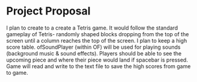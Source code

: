 # Project Proposal

I plan to create to a create a Tetris game. It would follow the standard gameplay of Tetris- randomly shaped blocks dropping from the top of the screen until a column reaches the top of the screen. I plan to keep a high score table. ofSoundPlayer (within OF) will be used for playing sounds (background music & sound effects).
Players should be able to see the upcoming piece and where their piece would land if spacebar is pressed.
Game will read and write to the text file to save the high scores from game to game.
